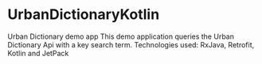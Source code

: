 # UrbanDictionaryKotlin
Urban Dictionary demo app
This demo application queries the Urban Dictionary Api with a key search term.
Technologies used: RxJava, Retrofit, Kotlin and JetPack

